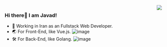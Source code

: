 <img align="right" src="https://github-readme-stats.vercel.app/api?username=javadnasrollahi&show_icons=true&icon_color=CE1D2D&text_color=718096&bg_color=ffffff&hide_title=true" />


### Hi there👋 I am Javad!

- 📱 Working in Iran as an Fullstack Web Developer. 
- 🌏 For Front-End, like Vue.js. ![image](https://user-images.githubusercontent.com/47215007/111043059-bc3af880-8455-11eb-984d-03d7aae12fae.png)
- 🛠 For Back-End, like Golang. ![image](https://user-images.githubusercontent.com/47215007/111043054-b1806380-8455-11eb-877c-5a41d16b98d1.png)
